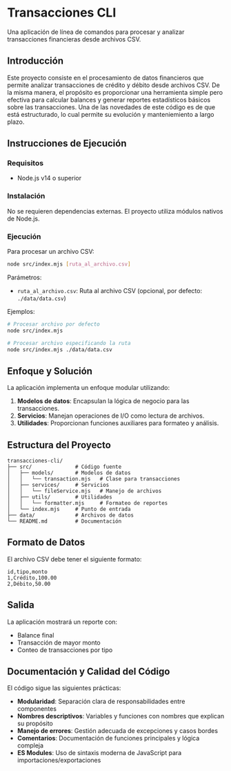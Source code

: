 # Transacciones CLI

Una aplicación de línea de comandos para procesar y analizar transacciones financieras desde archivos CSV.

## Introducción

Este proyecto consiste en el procesamiento de datos financieros que permite analizar transacciones de crédito y débito desde archivos CSV. De la misma manera, el propósito es proporcionar una herramienta simple pero efectiva para calcular balances y generar reportes estadísticos básicos sobre las transacciones. Una de las novedades de este código es de que está estructurado, lo cual permite su evolución y manteniemiento a largo plazo.

## Instrucciones de Ejecución

### Requisitos

- Node.js v14 o superior

### Instalación

No se requieren dependencias externas. El proyecto utiliza módulos nativos de Node.js.

### Ejecución

Para procesar un archivo CSV:

```bash
node src/index.mjs [ruta_al_archivo.csv]
```

Parámetros:

- `ruta_al_archivo.csv`: Ruta al archivo CSV (opcional, por defecto: `./data/data.csv`)

Ejemplos:

```bash
# Procesar archivo por defecto
node src/index.mjs

# Procesar archivo especificando la ruta
node src/index.mjs ./data/data.csv
```

## Enfoque y Solución

La aplicación implementa un enfoque modular utilizando:

1. **Modelos de datos**: Encapsulan la lógica de negocio para las transacciones.
2. **Servicios**: Manejan operaciones de I/O como lectura de archivos.
3. **Utilidades**: Proporcionan funciones auxiliares para formateo y análisis.

## Estructura del Proyecto

```plaintext
transacciones-cli/
├── src/              # Código fuente
│   ├── models/       # Modelos de datos
│   │   └── transaction.mjs   # Clase para transacciones
│   ├── services/     # Servicios
│   │   └── fileService.mjs   # Manejo de archivos
│   ├── utils/        # Utilidades
│   │   └── formatter.mjs     # Formateo de reportes
│   └── index.mjs     # Punto de entrada
├── data/             # Archivos de datos
└── README.md         # Documentación
```

## Formato de Datos

El archivo CSV debe tener el siguiente formato:

```csv
id,tipo,monto
1,Crédito,100.00
2,Débito,50.00
```

## Salida

La aplicación mostrará un reporte con:

- Balance final
- Transacción de mayor monto
- Conteo de transacciones por tipo

## Documentación y Calidad del Código

El código sigue las siguientes prácticas:

- **Modularidad**: Separación clara de responsabilidades entre componentes
- **Nombres descriptivos**: Variables y funciones con nombres que explican su propósito
- **Manejo de errores**: Gestión adecuada de excepciones y casos bordes
- **Comentarios**: Documentación de funciones principales y lógica compleja
- **ES Modules**: Uso de sintaxis moderna de JavaScript para importaciones/exportaciones
